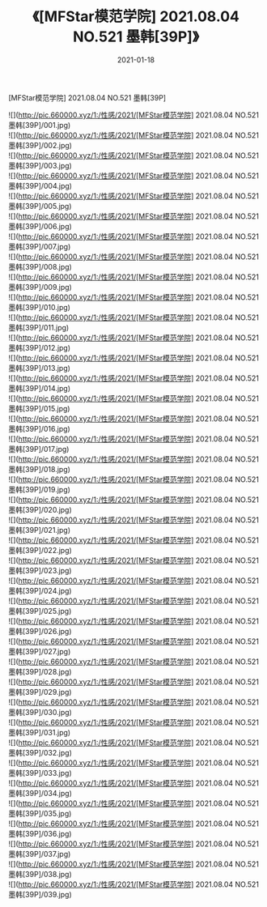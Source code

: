 ﻿---
layout: post
title:  《[MFStar模范学院] 2021.08.04 NO.521 墨韩[39P]》
date:   2021-01-18
img: http://pic.660000.xyz/1:/性感/2021/[MFStar模范学院] 2021.08.04 NO.521 墨韩[39P]/000.jpg
categories: [美女, 清纯, 唯美]
---

[MFStar模范学院] 2021.08.04 NO.521 墨韩[39P]

  ![](http://pic.660000.xyz/1:/性感/2021/[MFStar模范学院] 2021.08.04 NO.521 墨韩[39P]/001.jpg) <br> ![](http://pic.660000.xyz/1:/性感/2021/[MFStar模范学院] 2021.08.04 NO.521 墨韩[39P]/002.jpg) <br> ![](http://pic.660000.xyz/1:/性感/2021/[MFStar模范学院] 2021.08.04 NO.521 墨韩[39P]/003.jpg) <br> ![](http://pic.660000.xyz/1:/性感/2021/[MFStar模范学院] 2021.08.04 NO.521 墨韩[39P]/004.jpg) <br> ![](http://pic.660000.xyz/1:/性感/2021/[MFStar模范学院] 2021.08.04 NO.521 墨韩[39P]/005.jpg) <br> ![](http://pic.660000.xyz/1:/性感/2021/[MFStar模范学院] 2021.08.04 NO.521 墨韩[39P]/006.jpg) <br> ![](http://pic.660000.xyz/1:/性感/2021/[MFStar模范学院] 2021.08.04 NO.521 墨韩[39P]/007.jpg) <br> ![](http://pic.660000.xyz/1:/性感/2021/[MFStar模范学院] 2021.08.04 NO.521 墨韩[39P]/008.jpg) <br> ![](http://pic.660000.xyz/1:/性感/2021/[MFStar模范学院] 2021.08.04 NO.521 墨韩[39P]/009.jpg) <br> ![](http://pic.660000.xyz/1:/性感/2021/[MFStar模范学院] 2021.08.04 NO.521 墨韩[39P]/010.jpg) <br> ![](http://pic.660000.xyz/1:/性感/2021/[MFStar模范学院] 2021.08.04 NO.521 墨韩[39P]/011.jpg) <br> ![](http://pic.660000.xyz/1:/性感/2021/[MFStar模范学院] 2021.08.04 NO.521 墨韩[39P]/012.jpg) <br> ![](http://pic.660000.xyz/1:/性感/2021/[MFStar模范学院] 2021.08.04 NO.521 墨韩[39P]/013.jpg) <br> ![](http://pic.660000.xyz/1:/性感/2021/[MFStar模范学院] 2021.08.04 NO.521 墨韩[39P]/014.jpg) <br> ![](http://pic.660000.xyz/1:/性感/2021/[MFStar模范学院] 2021.08.04 NO.521 墨韩[39P]/015.jpg) <br> ![](http://pic.660000.xyz/1:/性感/2021/[MFStar模范学院] 2021.08.04 NO.521 墨韩[39P]/016.jpg) <br> ![](http://pic.660000.xyz/1:/性感/2021/[MFStar模范学院] 2021.08.04 NO.521 墨韩[39P]/017.jpg) <br> ![](http://pic.660000.xyz/1:/性感/2021/[MFStar模范学院] 2021.08.04 NO.521 墨韩[39P]/018.jpg) <br> ![](http://pic.660000.xyz/1:/性感/2021/[MFStar模范学院] 2021.08.04 NO.521 墨韩[39P]/019.jpg) <br> ![](http://pic.660000.xyz/1:/性感/2021/[MFStar模范学院] 2021.08.04 NO.521 墨韩[39P]/020.jpg) <br> ![](http://pic.660000.xyz/1:/性感/2021/[MFStar模范学院] 2021.08.04 NO.521 墨韩[39P]/021.jpg) <br> ![](http://pic.660000.xyz/1:/性感/2021/[MFStar模范学院] 2021.08.04 NO.521 墨韩[39P]/022.jpg) <br> ![](http://pic.660000.xyz/1:/性感/2021/[MFStar模范学院] 2021.08.04 NO.521 墨韩[39P]/023.jpg) <br> ![](http://pic.660000.xyz/1:/性感/2021/[MFStar模范学院] 2021.08.04 NO.521 墨韩[39P]/024.jpg) <br> ![](http://pic.660000.xyz/1:/性感/2021/[MFStar模范学院] 2021.08.04 NO.521 墨韩[39P]/025.jpg) <br> ![](http://pic.660000.xyz/1:/性感/2021/[MFStar模范学院] 2021.08.04 NO.521 墨韩[39P]/026.jpg) <br> ![](http://pic.660000.xyz/1:/性感/2021/[MFStar模范学院] 2021.08.04 NO.521 墨韩[39P]/027.jpg) <br> ![](http://pic.660000.xyz/1:/性感/2021/[MFStar模范学院] 2021.08.04 NO.521 墨韩[39P]/028.jpg) <br> ![](http://pic.660000.xyz/1:/性感/2021/[MFStar模范学院] 2021.08.04 NO.521 墨韩[39P]/029.jpg) <br> ![](http://pic.660000.xyz/1:/性感/2021/[MFStar模范学院] 2021.08.04 NO.521 墨韩[39P]/030.jpg) <br> ![](http://pic.660000.xyz/1:/性感/2021/[MFStar模范学院] 2021.08.04 NO.521 墨韩[39P]/031.jpg) <br> ![](http://pic.660000.xyz/1:/性感/2021/[MFStar模范学院] 2021.08.04 NO.521 墨韩[39P]/032.jpg) <br> ![](http://pic.660000.xyz/1:/性感/2021/[MFStar模范学院] 2021.08.04 NO.521 墨韩[39P]/033.jpg) <br> ![](http://pic.660000.xyz/1:/性感/2021/[MFStar模范学院] 2021.08.04 NO.521 墨韩[39P]/034.jpg) <br> ![](http://pic.660000.xyz/1:/性感/2021/[MFStar模范学院] 2021.08.04 NO.521 墨韩[39P]/035.jpg) <br> ![](http://pic.660000.xyz/1:/性感/2021/[MFStar模范学院] 2021.08.04 NO.521 墨韩[39P]/036.jpg) <br> ![](http://pic.660000.xyz/1:/性感/2021/[MFStar模范学院] 2021.08.04 NO.521 墨韩[39P]/037.jpg) <br> ![](http://pic.660000.xyz/1:/性感/2021/[MFStar模范学院] 2021.08.04 NO.521 墨韩[39P]/038.jpg) <br> ![](http://pic.660000.xyz/1:/性感/2021/[MFStar模范学院] 2021.08.04 NO.521 墨韩[39P]/039.jpg) <br>